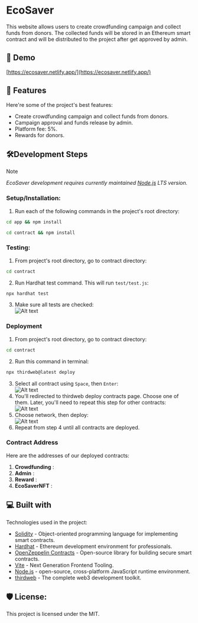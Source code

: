 # EcoSaver

This website allows users to create crowdfunding campaign and collect funds from donors. The collected funds will be stored in an Ethereum smart contract and will be distributed to the project after get approved by admin.

## 🚀 Demo

[https://ecosaver.netlify.app/](https://ecosaver.netlify.app/)

## 🧐 Features

Here're some of the project's best features: 
* Create crowdfunding campaign and collect funds from donors. 
* Campaign approval and funds release by admin. 
* Platform fee: 5%. 
* Rewards for donors.

## 🛠️Development Steps

> [!NOTE]
> _EcoSaver development requires currently maintained [Node.js](https://nodejs.org/en) LTS version._

### Setup/Installation:

1. Run each of the following commands in the project's root directory:  
``` bash
cd app && npm install
```  
``` bash
cd contract && npm install
```  

### Testing:
1. From project's root directory, go to contract directory:  
``` bash
cd contract
```  
2. Run Hardhat test command. This will run `test/test.js`:  
``` bash
npx hardhat test
```  
3. Make sure all tests are checked:  
![Alt text](https://bafkreic2ckiiyrbcuw7h7djs4wry3wmxeyaq5ofp26jvyr5vuo6tja7uza.ipfs.nftstorage.link/)

### Deployment
1. From project's root directory, go to contract directory:  
``` bash
cd contract
```
2. Run this command in terminal:
``` bash
npx thirdweb@latest deploy
```
3. Select all contract using `Space`, then `Enter`:  
![Alt text](https://coral-mad-vole-745.mypinata.cloud/ipfs/QmW2ppJWJWurNpiMjP88UMtt8PkbriChkhcE5JG1E3MGej)  
4. You'll redirected to thirdweb deploy contracts page. Choose one of them. Later, you'll need to repeat this step for other contracts:  
![Alt text](https://coral-mad-vole-745.mypinata.cloud/ipfs/QmUyEdFNjEK8PUntkjDttQe2cHHNCNAcB3Xu1ZgSAZTLzz)  
5. Choose network, then deploy:  
![Alt text](https://coral-mad-vole-745.mypinata.cloud/ipfs/QmNvMDRcmF6xKrwFpiDfkQRKiuSNdLZ9j1GGJjhgSG89TR)  
6. Repeat from step 4 until all contracts are deployed.

### Contract Address  
Here are the addresses of our deployed contracts:  
1. **Crowdfunding** :
2. **Admin** :
3. **Reward** :
4. **EcoSaverNFT** :  

## 💻 Built with

Technologies used in the project: 
* [Solidity](https://soliditylang.org/) - Object-oriented programming language for implementing smart contracts.
* [Hardhat](https://hardhat.org/) - Ethereum development environment for professionals.
* [OpenZeppelin Contracts](https://www.openzeppelin.com/contracts) - Open-source library for building secure smart contracts.
* [Vite](https://vitejs.dev/) - Next Generation Frontend Tooling.
* [Node.js](https://nodejs.org/en) - open-source, cross-platform JavaScript runtime environment.
* [thirdweb](https://thirdweb.com/) - The complete web3 development toolkit.


## 🛡️ License:

This project is licensed under the MIT.
